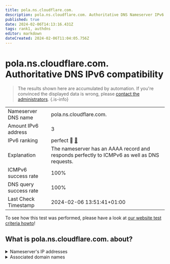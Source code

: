```yaml
---
title: pola.ns.cloudflare.com.
description: pola.ns.cloudflare.com. Authoritative DNS Nameserver IPv6 compatibility
published: true
date: 2024-02-06T14:13:16.431Z
tags: rank1, authdns
editor: markdown
dateCreated: 2024-02-06T11:04:05.756Z
---
```


# pola.ns.cloudflare.com. Authoritative DNS IPv6 compatibility

> The results shown here are accumulated by automation. If you're convinced the displayed data is wrong, please [contact the administrators](/howto/chat). 
{.is-info}




|   |   |
| - | - |
| Nameserver DNS name | pola.ns.cloudflare.com.
| Amount IPv6 address | 3
| IPv6 ranking | perfect :1st_place_medal: [🔗](/howto/ranking) |
| Explanation | The nameserver has an AAAA record and responds perfectly to ICMPv6 as well as DNS requests. |
| ICMPv6 success rate | 100%|
| DNS query success rate | 100% |
| Last Check Timestamp | 2024-02-06 13:51:41+01:00 |

To see how this test was performed, please have a look at [our website test criteria howto](/howto/testcriteria/authdns)!


## What is pola.ns.cloudflare.com. about?




<details>
<summary>Nameserver's IP addresses</summary>

2606:4700:50::adf5:3ad6

2803:f800:50::6ca2:c0d6

2a06:98c1:50::ac40:20d6

</details>



<details>
<summary>Associated domain names</summary>

www.arangodb.com

</details>
